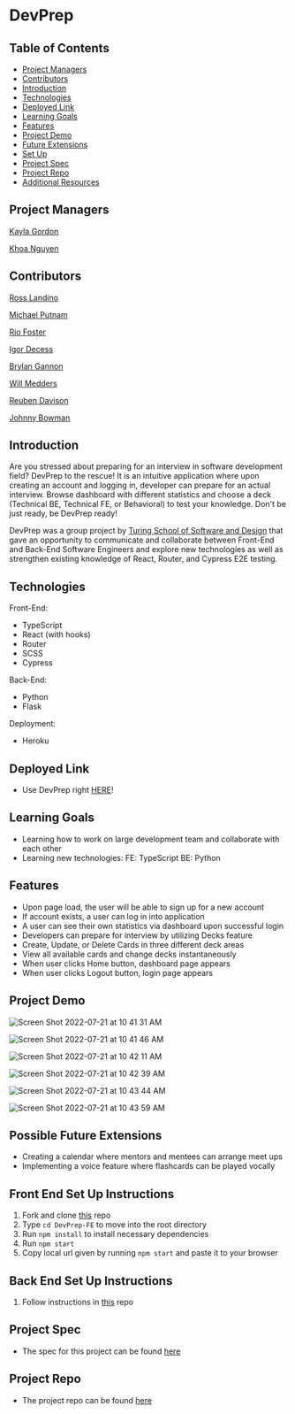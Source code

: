 # DevPrep

## Table of Contents
- [Project Managers](#project-managers)
- [Contributors](#contributors)
- [Introduction](#introduction)
- [Technologies](#technologies)
- [Deployed Link](#deployed-link)
- [Learning Goals](#learning-goals)
- [Features](#features)
- [Project Demo](#project-demo)
- [Future Extensions](#possible-future-extensions)
- [Set Up](#set-up)
- [Project Spec](#project-spec)
- [Project Repo](#project-repo)
- [Additional Resources](#additional-resources)

## Project Managers
[Kayla Gordon](https://github.com/kaylagordon)

[Khoa Nguyen](https://gist.github.com/Omegaeye)

## Contributors
[Ross Landino](https://github.com/mrlandino)

[Michael Putnam](https://github.com/michaelputnam67)

[Rio Foster](https://github.com/friotious)

[Igor Decess](https://github.com/userigorgithub)

[Brylan Gannon](https://github.com/B-gann21)

[Will Medders](https://github.com/wmedders21)

[Reuben Davison](https://github.com/Reuben-Davison)

[Johnny Bowman](https://github.com/johnny-bowman)

## Introduction
Are you stressed about preparing for an interview in software development field? DevPrep to the rescue! It is an intuitive application where upon creating an account and logging in, developer can prepare for an actual interview. Browse dashboard with different statistics and choose a deck (Technical BE, Technical FE, or Behavioral) to test your knowledge. Don't be just ready, be DevPrep ready!

DevPrep was a group project by [Turing School of Software and Design](https://turing.edu/) that gave an opportunity to communicate and collaborate between Front-End and Back-End Software Engineers and explore new technologies as well as strengthen existing knowledge of React, Router, and Cypress E2E testing.

## Technologies
Front-End:
- TypeScript
- React (with hooks)
- Router
- SCSS
- Cypress

Back-End:
- Python
- Flask

Deployment:
- Heroku

## Deployed Link
- Use DevPrep right [HERE](https://2201-devprep.github.io/DevPrep-FE/)!

## Learning Goals
- Learning how to work on large development team and collaborate with each other
- Learning new technologies:
FE: TypeScript
BE: Python

## Features
- Upon page load, the user will be able to sign up for a new account
- If account exists, a user can log in into application
- A user can see their own statistics via dashboard upon successful login
- Developers can prepare for interview by utilizing Decks feature
- Create, Update, or Delete Cards in three different deck areas
- View all available cards and change decks instantaneously
- When user clicks Home button, dashboard page appears
- When user clicks Logout button, login page appears

## Project Demo

![Screen Shot 2022-07-21 at 10 41 31 AM](https://user-images.githubusercontent.com/87003746/180283478-669a690f-9be8-4762-9840-82b2aad55cc6.png)

![Screen Shot 2022-07-21 at 10 41 46 AM](https://user-images.githubusercontent.com/87003746/180283666-b5c917c6-7e50-4e91-9c9c-47dd6a1a2364.png)

![Screen Shot 2022-07-21 at 10 42 11 AM](https://user-images.githubusercontent.com/87003746/180283819-24eef422-f303-4779-879e-fecf76ef1251.png)

![Screen Shot 2022-07-21 at 10 42 39 AM](https://user-images.githubusercontent.com/87003746/180283887-043d7196-8ba6-42de-ab66-8530261cee1d.png)

![Screen Shot 2022-07-21 at 10 43 44 AM](https://user-images.githubusercontent.com/87003746/180283930-53822966-0e6f-43f3-897d-53f9d54a3f09.png)

![Screen Shot 2022-07-21 at 10 43 59 AM](https://user-images.githubusercontent.com/87003746/180283977-f8da2571-1044-42ca-93de-bbcdf10e4af5.png)

## Possible Future Extensions
- Creating a calendar where mentors and mentees can arrange meet ups
- Implementing a voice feature where flashcards can be played vocally

## Front End Set Up Instructions
1. Fork and clone [this](https://github.com/2201-DevPrep/DevPrep-FE) repo
2. Type `cd DevPrep-FE` to move into the root directory
3. Run `npm install` to install necessary dependencies
4. Run `npm start`
5. Copy local url given by running `npm start` and paste it to your browser

## Back End Set Up Instructions
1. Follow instructions in [this](https://github.com/2201-DevPrep/DevPrep-BE) repo

## Project Spec
- The spec for this project can be found [here](https://mod4.turing.edu/projects/capstone/)

## Project Repo
- The project repo can be found [here](https://github.com/2201-DevPrep)



